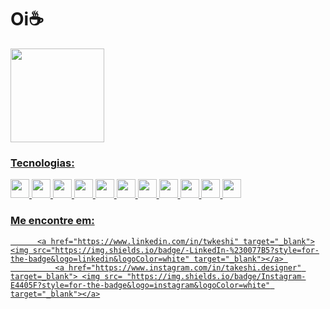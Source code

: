 <html>

<div>          
          <h1>Oi☕</h1>
          </div>
      



<img height="150em"  align="center" src="https://github-readme-stats.vercel.app/api/top-langs/?username=Tak3sh1&layout=compact&langs_count=7&theme=react" />



  <a href="https://github.com/Tak3sh1">

 
  




          
          
<h3>Tecnologias: </h3>
          


        
<img src="https://cdn.jsdelivr.net/gh/devicons/devicon/icons/photoshop/photoshop-line.svg" width="30" height="30"/>
<img src="https://cdn.jsdelivr.net/gh/devicons/devicon/icons/csharp/csharp-original.svg" width="30" height="30" />
<img src="https://cdn.jsdelivr.net/gh/devicons/devicon/icons/html5/html5-original.svg" width="30" height="30"/> 
<img src="https://cdn.jsdelivr.net/gh/devicons/devicon/icons/javascript/javascript-original.svg" width="30" height="30"/>
<img src="https://cdn.jsdelivr.net/gh/devicons/devicon/icons/php/php-original.svg" width="30" height="30"/>
<img src="https://cdn.jsdelivr.net/gh/devicons/devicon/icons/css3/css3-original.svg" width="30" height="30"/>
<img src="https://cdn.jsdelivr.net/gh/devicons/devicon/icons/figma/figma-original.svg" width="30" height="30"/>
<img src="https://cdn.jsdelivr.net/gh/devicons/devicon/icons/bootstrap/bootstrap-original.svg" width="30" height="30"/>
<img src="https://cdn.jsdelivr.net/gh/devicons/devicon/icons/gimp/gimp-original.svg" width="30" height="30"/>
<img src="https://cdn.jsdelivr.net/gh/devicons/devicon/icons/canva/canva-original.svg" width="30" height="30"/>
<img src="https://cdn.jsdelivr.net/gh/devicons/devicon/icons/mysql/mysql-plain-wordmark.svg" width="30" height="30"/>
</div>
          
<h3> Me encontre em: </h3>

          <a href="https://www.linkedin.com/in/twkeshi" target="_blank"><img src="https://img.shields.io/badge/-LinkedIn-%230077B5?style=for-the-badge&logo=linkedin&logoColor=white" target="_blank"></a> 
              <a href="https://www.instagram.com/in/takeshi.designer" target=_blank"> <img src= "https://img.shields.io/badge/Instagram-E4405F?style=for-the-badge&logo=instagram&logoColor=white" target="_blank"></a>

</html>
          

